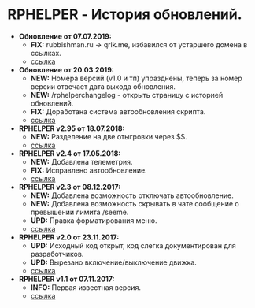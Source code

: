 # RPHELPER - История обновлений.
* **Обновление от 07.07.2019:** 
  * **FIX:** rubbishman.ru -> qrlk.me, избавился от устаршего домена в ссылках. 
  * [ссылка](https://raw.githubusercontent.com/qrlk/rphelper/e4d43e7738c648c962aaceb66b2dc75d8815a54c/!rphelper.lua)
* **Обновление от 20.03.2019:** 
  * **NEW:** Номера версий (v1.0 и тп) упразднены, теперь за номер версии отвечает дата выхода обновления. 
  * **NEW:** /rphelperchangelog - открыть страницу с историей обновлений.  
  * **FIX:** Доработана система автообновления скрипта. 
  * [ссылка](https://raw.githubusercontent.com/qrlk/rphelper/21f2caef9cee494d254ad71a3a5e0154519c6453/!rphelper.lua) 
* **RPHELPER v2.95 от 18.07.2018:** 
  * **NEW:** Разделение на две отыгровки через $$. 
  * [ссылка](https://raw.githubusercontent.com/qrlk/rphelper/75a0789ab3f0a966a75d4cde89f3d61bbf35bf3c/!rphelper.lua)
* **RPHELPER v2.4 от 17.05.2018:** 
  * **NEW:** Добавлена телеметрия. 
  * **FIX:** Исправлено автообновление. 
  * [ссылка](https://raw.githubusercontent.com/qrlk/rphelper/f77dd85d6204b4f7f59d2eb76d1877441b8ad553/!rphelper.lua)
* **RPHELPER v2.3 от 08.12.2017:** 
  * **NEW:** Добавлена возможность отключать автообновление. 
  * **NEW:** Добавлена возможность скрывать в чате сообщение о превышении лимита /seeme. 
  * **UPD:** Правка форматирования меню. 
  * [ссылка](https://raw.githubusercontent.com/qrlk/rphelper/7901bf9d055f4158847ce0ed383c6bf9342d9ad7/!rphelper.lua)
* **RPHELPER v2.0 от 23.11.2017:** 
  * **UPD:** Исходный код открыт, код слегка документирован для разработчиков. 
  * **UPD:** Вырезано включение/выключение движка. 
  * [ссылка](https://raw.githubusercontent.com/qrlk/rphelper/c459e3499cc4549384c5c5e0605977baeed3a66c/!rphelper.lua)
* **RPHELPER v1.1 от 07.11.2017:** 
  * **INFO:** Первая известная версия. 
  * [ссылка](https://raw.githubusercontent.com/qrlk/rphelper/b51dec6369955c0a3368e4a820858218bbfe70cc/!rphelper.lua)
